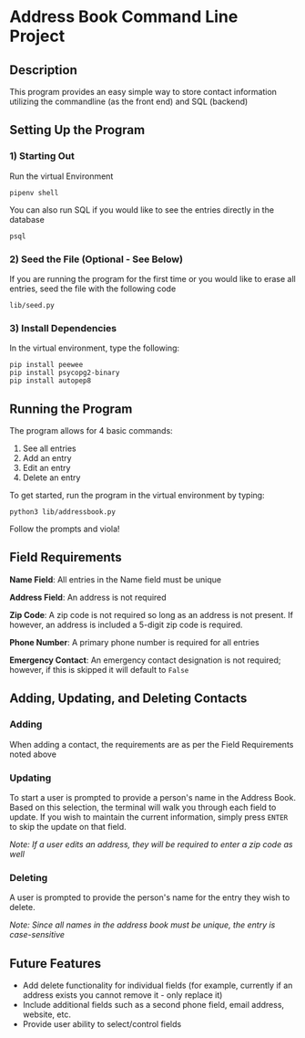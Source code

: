 # Address Book Command Line Project

## Description

This program provides an easy simple way to store contact information utilizing the commandline (as the front end) and SQL (backend)

## Setting Up the Program

### 1) Starting Out

Run the virtual Environment
```
pipenv shell
```

You can also run SQL if you would like to see the entries directly in the database
```
psql
```

### 2) Seed the File (Optional - See Below)

If you are running the program for the first time or you would like to erase all entries, seed the file with the following code
```
lib/seed.py
```

### 3) Install Dependencies

In the virtual environment, type the following:
```
pip install peewee
pip install psycopg2-binary 
pip install autopep8 
```

## Running the Program

The program allows for 4 basic commands:

1) See all entries
2) Add an entry
3) Edit an entry
4) Delete an entry

To get started, run the program in the virtual environment by typing:
```
python3 lib/addressbook.py
```

Follow the prompts and viola!

## Field Requirements

**Name Field**: All entries in the Name field must be unique

**Address Field**: An address is not required

**Zip Code**: A zip code is not required so long as an address is not present.  If however, an address is included a 5-digit zip code is required.

**Phone Number**: A primary phone number is required for all entries

**Emergency Contact**: An emergency contact designation is not required; however, if this is skipped it will default to `False`

## Adding, Updating, and Deleting Contacts

### Adding

When adding a contact, the requirements are as per the Field Requirements noted above

### Updating

To start a user is prompted to provide a person's name in the Address Book.  Based on this selection, the terminal will walk you through each field to update.  If you wish to maintain the current information, simply press `ENTER` to skip the update on that field.  

*Note: If a user edits an address, they will be required to enter a zip code as well*

### Deleting

A user is prompted to provide the person's name for the entry they wish to delete.  

*Note: Since all names in the address book must be unique, the entry is case-sensitive*

## Future Features

- Add delete functionality for individual fields (for example, currently if an address exists you cannot remove it - only replace it)
- Include additional fields such as a second phone field, email address, website, etc.
- Provide user ability to select/control fields



